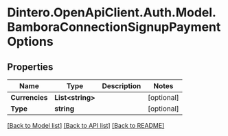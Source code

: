 # Dintero.OpenApiClient.Auth.Model.BamboraConnectionSignupPaymentOptions

## Properties

Name | Type | Description | Notes
------------ | ------------- | ------------- | -------------
**Currencies** | **List&lt;string&gt;** |  | [optional] 
**Type** | **string** |  | [optional] 

[[Back to Model list]](../README.md#documentation-for-models) [[Back to API list]](../README.md#documentation-for-api-endpoints) [[Back to README]](../README.md)

